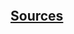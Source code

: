 ```{include} ../../../examples/multiple_modules/README.md
```

## [Sources](https://github.com/scaleway/serverless-api-framework-python/blob/main/examples/multiple_modules/app.py)

```{literalinclude} ../../../examples/multiple_modules/app.py
```

```{literalinclude} ../../../examples/multiple_modules/upload.py
```

```{literalinclude} ../../../examples/multiple_modules/query.py
```
